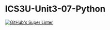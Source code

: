 # ICS3U-Unit3-07-Python

[![GitHub's Super Linter](https://github.com/Aleksandr-Ten/ICS3U-Unit3-07-Python/workflows/GitHub's%20Super%20Linter/badge.svg)](https://github.com/Aleksandr-Ten/ICS3U-Unit3-07-Python/actions)
